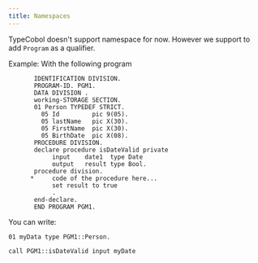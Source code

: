 ```yaml
---
title: Namespaces
---
```


TypeCobol doesn't support namespace for now. However we support to add `Program` as a qualifier.

Example:
With the following program

```cobol
       IDENTIFICATION DIVISION.
       PROGRAM-ID. PGM1.
       DATA DIVISION .
       working-STORAGE SECTION.
       01 Person TYPEDEF STRICT.
         05 Id         pic 9(05).
         05 lastName   pic X(30).
         05 FirstName  pic X(30).
         05 BirthDate  pic X(08).
       PROCEDURE DIVISION.
       declare procedure isDateValid private
            input    date1  type Date
            output   result type Bool.
       procedure division.
      *     code of the procedure here...
            set result to true
            .
       end-declare.
       END PROGRAM PGM1.
```

You can write:

```cobol
01 myData type PGM1::Person.

call PGM1::isDateValid input myDate
```
